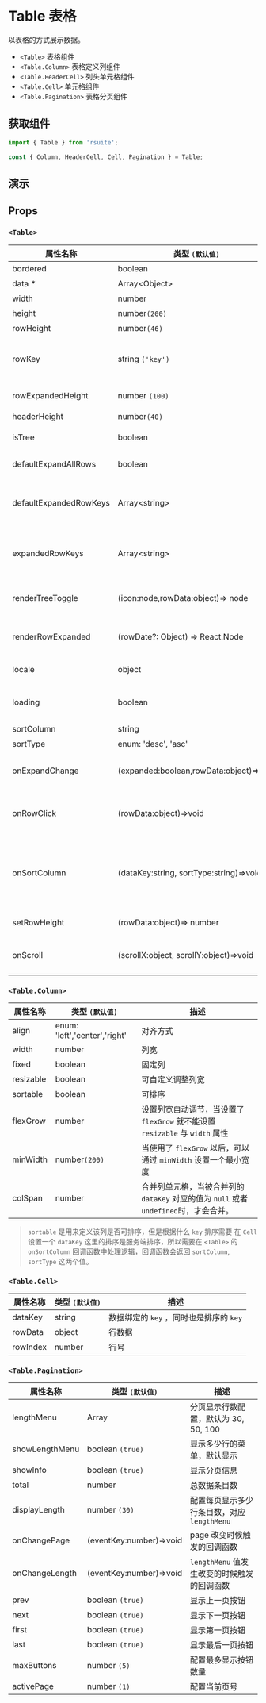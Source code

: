 # Table 表格

以表格的方式展示数据。

* `<Table>` 表格组件
* `<Table.Column>` 表格定义列组件
* `<Table.HeaderCell>` 列头单元格组件
* `<Table.Cell>` 单元格组件
* `<Table.Pagination>` 表格分页组件

## 获取组件

```js
import { Table } from 'rsuite';

const { Column, HeaderCell, Cell, Pagination } = Table;
```

## 演示

<!--{demo}-->

## Props

### `<Table>`

| 属性名称               | 类型 `(默认值)`                         | 描述                                                         |
| ---------------------- | --------------------------------------- | ------------------------------------------------------------ |
| bordered               | boolean                                 | 显示边框线                                                   |
| data \*                | Array&lt;Object&gt;                     | 表格数据                                                     |
| width                  | number                                  | 宽度                                                         |
| height                 | number`(200)`                           | 高度                                                         |
| rowHeight              | number`(46)`                            | 行高                                                         |
| rowKey                 | string `('key')`                        | 每一个行对应的 `data` 中的唯一 `key`                         |
| rowExpandedHeight      | number `(100)`                          | 设置可展开区域的高度                                         |
| headerHeight           | number`(40)`                            | 表头高度                                                     |
| isTree                 | boolean                                 | 是否展示为树表格                                             |
| defaultExpandAllRows   | boolean                                 | 默认展开所有节点                                             |
| defaultExpandedRowKeys | Array&lt;string&gt;                     | 通过 rowKey 指定默认展开的行                                 |
| expandedRowKeys        | Array&lt;string&gt;                     | 通过 rowKey 指定展开的行 (受控)                              |
| renderTreeToggle       | (icon:node,rowData:object)=> node       | 树形表格，在展开节点的回调函数                               |
| renderRowExpanded      | (rowDate?: Object) => React.Node        | 自定义可以展开区域的内容                                     |
| locale                 | object                                  | 本地化语言配置                                               |
| loading                | boolean                                 | 显示 loading 状态                                            |
| sortColumn             | string                                  | 排序列名称                                                   |
| sortType               | enum: 'desc', 'asc'                     | 排序类型                                                     |
| onExpandChange         | (expanded:boolean,rowData:object)=>void | 树形表格，在展开节点的回调函数                               |
| onRowClick             | (rowData:object)=>void                  | 行点击后的回调函数， 返回 `rowDate`                          |
| onSortColumn           | (dataKey:string, sortType:string)=>void | 点击排序列的回调函数，返回 `sortColumn`, `sortType` 这两个值 |
| setRowHeight           | (rowData:object)=> number               | 自定义设置行高                                               |
| onScroll               | (scrollX:object, scrollY:object)=>void  | 滚动条滚动时候的回调函数                                     |

### `<Table.Column>`

| 属性名称  | 类型 `(默认值)`               | 描述                                                                                  |
| --------- | ----------------------------- | ------------------------------------------------------------------------------------- |
| align     | enum: 'left','center','right' | 对齐方式                                                                              |
| width     | number                        | 列宽                                                                                  |
| fixed     | boolean                       | 固定列                                                                                |
| resizable | boolean                       | 可自定义调整列宽                                                                      |
| sortable  | boolean                       | 可排序                                                                                |
| flexGrow  | number                        | 设置列宽自动调节，当设置了 `flexGrow` 就不能设置 `resizable` 与 `width` 属性          |
| minWidth  | number`(200)`                 | 当使用了 `flexGrow` 以后，可以通过 `minWidth` 设置一个最小宽度                        |
| colSpan   | number                        | 合并列单元格，当被合并列的 `dataKey` 对应的值为 `null` 或者 `undefined`时，才会合并。 |

> `sortable` 是用来定义该列是否可排序，但是根据什么 `key` 排序需要 在 `Cell` 设置一个 `dataKey`
> 这里的排序是服务端排序，所以需要在 `<Table>` 的 `onSortColumn` 回调函数中处理逻辑，回调函数会返回 `sortColumn`, `sortType` 这两个值。

### `<Table.Cell>`

| 属性名称 | 类型 `(默认值)` | 描述                                    |
| -------- | --------------- | --------------------------------------- |
| dataKey  | string          | 数据绑定的 `key` ，同时也是排序的 `key` |
| rowData  | object          | 行数据                                  |
| rowIndex | number          | 行号                                    |

### `<Table.Pagination>`

| 属性名称       | 类型 `(默认值)`         | 描述                                        |
| -------------- | ----------------------- | ------------------------------------------- |
| lengthMenu     | Array                   | 分页显示行数配置，默认为 30, 50, 100        |
| showLengthMenu | boolean `(true)`        | 显示多少行的菜单，默认显示                  |
| showInfo       | boolean `(true)`        | 显示分页信息                                |
| total          | number                  | 总数据条目数                                |
| displayLength  | number `(30)`           | 配置每页显示多少行条目数，对应 `lengthMenu` |
| onChangePage   | (eventKey:number)=>void | page 改变时候触发的回调函数                 |
| onChangeLength | (eventKey:number)=>void | `lengthMenu` 值发生改变的时候触发的回调函数 |
| prev           | boolean `(true)`        | 显示上一页按钮                              |
| next           | boolean `(true)`        | 显示下一页按钮                              |
| first          | boolean `(true)`        | 显示第一页按钮                              |
| last           | boolean `(true)`        | 显示最后一页按钮                            |
| maxButtons     | number `(5)`            | 配置最多显示按钮数量                        |
| activePage     | number `(1)`            | 配置当前页号                                |
